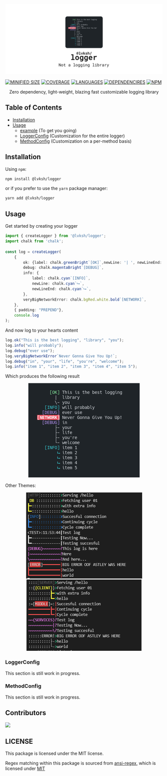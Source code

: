 ![lvksh logger](./assets/banner.png)

[![MINIFIED SIZE](https://img.shields.io/bundlephobia/min/@lvksh/logger.svg)]()
[![COVERAGE](https://img.shields.io/badge/coverage-100%25-brightgreen.svg)]()
[![LANGUAGES](https://img.shields.io/github/languages/top/lvkdotsh/logger)]()
[![DEPENDENCIRES](https://img.shields.io/badge/dependencies-0-brightgreen.svg)]()
[![NPM](https://img.shields.io/npm/dt/@lvksh/logger)]()

<center>
    Zero dependency, light-weight, blazing fast customizable logging library
</center>

## Table of Contents

- [Installation](#installation)
- [Usage](#usage)
  - [example](#usage) (To get you going)
  - [LoggerConfig](#loggerconfig) (Customization for the entire logger)
  - [MethodConfig](#methodconfig) (Customization on a per-method basis)

## Installation

Using `npm`:

```sh
npm install @lvksh/logger
```

or if you prefer to use the `yarn` package manager:

```sh
yarn add @lvksh/logger
```

## Usage

Get started by creating your logger

```ts
import { createLogger } from '@lvksh/logger';
import chalk from 'chalk';

const log = createLogger(
    {
        ok: {label: chalk.greenBright`[OK]`,newLine: '| ', newLineEnd: '\\-'},
        debug: chalk.magentaBright`[DEBUG]`,
        info: {
            label: chalk.cyan`[INFO]`,
            newLine: chalk.cyan`⮡`,
            newLineEnd: chalk.cyan`⮡`,
        },
        veryBigNetworkError: chalk.bgRed.white.bold`[NETWORK]`,
    },
    { padding: "PREPEND"},
    console.log
);
```

And now log to your hearts content

```ts
log.ok("This is the best logging", "library", "you");
log.info("will probably");
log.debug("ever use");
log.veryBigNetworkError`Never Gonna Give You Up!`;
log.debug("in", "your", "life", "you're", "welcome");
log.info("item 1", "item 2", "item 3", "item 4", "item 5");
```

Which produces the following result

<center>
    <img src="./assets/example.png" />
</center>

Other Themes:

<center>
    <a href="https://github.com/lvkdotsh/logger/blob/master/examples/DeepDark.ts"><img src="./assets/deepdarklogexample.png"></a>
</center>


<center>
    <a href="https://github.com/lvkdotsh/logger/blob/master/examples/Sunfire.ts"><img src="./assets/sunfireexamplelog.png"></a>
</center>

### LoggerConfig

This section is still work in progress.

### MethodConfig

This section is still work in progress.

## Contributors
[![](https://contrib.rocks/image?repo=lvkdotsh/logger)](https://github.com/lvkdotsh/logger/graphs/contributors)

## LICENSE

This package is licensed under the MIT license.

Regex matching within this package is sourced from [ansi-regex](https://github.com/chalk/ansi-regex), which is licensed under [MIT](https://github.com/chalk/ansi-regex/blob/main/license)
